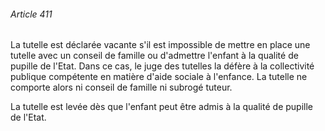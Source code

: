 ###### Article 411

La tutelle est déclarée vacante s'il est impossible de mettre en place une tutelle avec un conseil de famille ou d'admettre l'enfant à la qualité de pupille de l'Etat. Dans ce cas, le juge des tutelles la défère à la collectivité publique compétente en matière d'aide sociale à l'enfance. La tutelle ne comporte alors ni conseil de famille ni subrogé tuteur.

La tutelle est levée dès que l'enfant peut être admis à la qualité de pupille de l'Etat.

